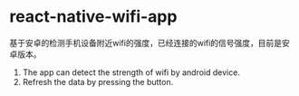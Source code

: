 # react-native-wifi-app
基于安卓的检测手机设备附近wifi的强度，已经连接的wifi的信号强度，目前是安卓版本。
1. The app can detect the strength of wifi by android device.
2. Refresh the data by pressing the button.
